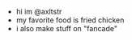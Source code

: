 - hi im @axltstr
- my favorite food is fried chicken
- i also make stuff on "fancade"

<!---
axltstr/axltstr is a ✨ special ✨ repository because its `README.md` (this file) appears on your GitHub profile.
You can click the Preview link to take a look at your changes.
--->
